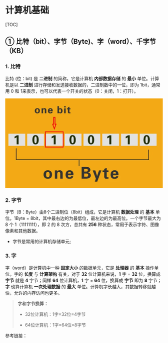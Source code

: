 # 计算机基础

[TOC]



## ① 比特（bit）、字节（Byte)、字（word）、千字节（KB）

### 1. 比特

比特 (位：bit) 是 **二进制** 的简称，它是计算机 **内部数据存储** 的 **最小** 单位。计算机是以 **二进制** 进行存储和发送接收数据的，二进制数中的一位，即为 1bit，通常用 0 和 1来表示，也可以代表一个开关的状态（0：关闭，1：打开）。

![image-20231031095012530](https://raw.githubusercontent.com/zjh-jixiaolin/map_strong/main/202310310950273.png)

### 2. 字节

字节（B：Byte）由8个二进制位（8bit）组成，它是计算机 **数据处理** 的 **基本** 单位。1Byte = 8bit，其中最右边的为最低位，最左边的为最高位。一个字节最大为 8 个 1（11111111），即 2 的 8 次方，总共有 **256** 种状态，常用于表示字符、图像像素和其他数据。

- 字节是常用的计算机存储单元;

### 3. 字

字（word）是计算机中一种 **固定大小** 的数据单元，它是 **处理器** 的 **基本** 操作单位。字的 **长度** 与 **计算架构** 有关，对于 **32** 位计算机来说，**1** 字 = **32** 位，换算成 **字节** 就是 **4** 字节；同样 **64** 位计算机，**1** 字 = **64** 位，换算成 **字节** 即为 **8** 字节；**字** 也算计算机 **一次处理数据** 的 **最大** 单位。计算机字长越大，其数据转移就越快，允许的内存访问也更多。

>**字和字节换算：**
>
>- 32位计算机：1字=32位=4字节
>
>- 64位计算机：1字=64位=8字节







参考链接：

















































